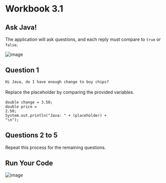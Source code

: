 # Workbook 3.1

## Ask Java!
The application will ask questions, and each reply must compare to <code>true</code> or <code>false</code>.

![image](https://github.com/emtaylor1993/Udemy-Courses/assets/93065901/286e09cd-6484-4c4d-9b21-c4d921ae9998)

## Question 1
<code>Hi Java, do I have enough change to buy chips?</code><br><br>
Replace the placeholder by comparing the provided variables.<br><br>
<code>double change = 3.50;</code><br>
<code>double price = 2.50;</code><br>
<code>System.out.println("Java: " + (placeholder) + "\n");</code>

## Questions 2 to 5
Repeat this process for the remaining questions.

## Run Your Code

![image](https://github.com/emtaylor1993/Udemy-Courses/assets/93065901/bc0a6176-3a1b-4ad6-b11c-df5c69cadc0f)
